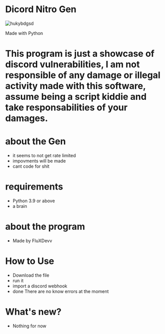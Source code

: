 # Dicord Nitro Gen
![hukybdgsd](https://github.com/AWPDEVnet/DiscordNitro/assets/99396521/ccf7ff42-c0a3-4fe6-bbbc-e8b52b888d72)

Made with Python

# This program is just a showcase of discord vulnerabilities, I am not responsible of any damage or illegal activity made with this software, assume being a script kiddie and take responsabilities of your damages.

# about the Gen

+ it seems to not get rate limited
+ impovments will be made
+ cant code for shit

# requirements

+ Python 3.9 or above
+ a brain

# about the program

+ Made by FluXDevv

# How to Use

+ Download the file
+ run it
+ import a discord webhook
+ done
There are no know errors at the moment

# What's new?
+ Nothing for now
